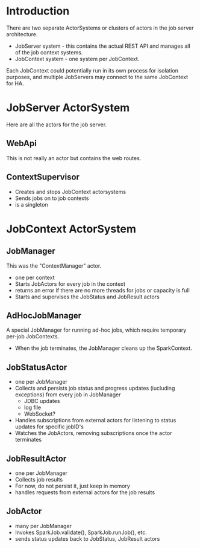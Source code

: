 # Introduction

There are two separate ActorSystems or clusters of actors in the job server architecture.

* JobServer system - this contains the actual REST API and manages all of the job context systems.
* JobContext system - one system per JobContext.

Each JobContext could potentially run in its own process for isolation purposes, and multiple JobServers may connect to the same JobContext for HA.

# JobServer ActorSystem

Here are all the actors for the job server.

## WebApi

This is not really an actor but contains the web routes.

## ContextSupervisor

- Creates and stops JobContext actorsystems
- Sends jobs on to job contexts
- is a singleton

# JobContext ActorSystem

## JobManager

This was the "ContextManager" actor.

- one per context
- Starts JobActors for every job in the context
- returns an error if there are no more threads for jobs or capacity is full
- Starts and supervises the JobStatus and JobResult actors

## AdHocJobManager

A special JobManager for running ad-hoc jobs, which require temporary per-job JobContexts.

- When the job terminates, the JobManager cleans up the SparkContext.

## JobStatusActor

- one per JobManager
- Collects and persists job status and progress updates (iucluding exceptions) from every job in JobManager
    - JDBC updates
    - log file
    - WebSocket?
- Handles subscriptions from external actors for listening to status updates for specific jobID's
- Watches the JobActors, removing subscriptions once the actor terminates

## JobResultActor

- one per JobManager
- Collects job results
- For now, do not persist it, just keep in memory
- handles requests from external actors for the job results

## JobActor

- many per JobManager
- Invokes SparkJob.validate(), SparkJob.runJob(), etc.
- sends status updates back to JobStatus, JobResult actors

